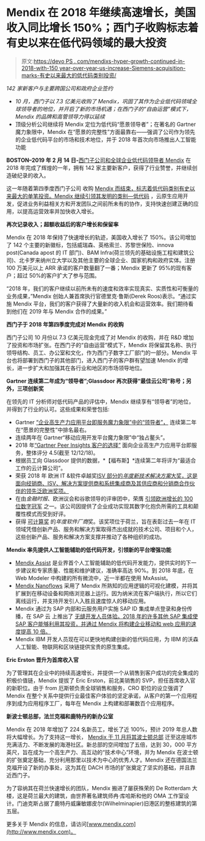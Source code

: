 # Mendix 在 2018 年继续高速增长，美国收入同比增长 150%；西门子收购标志着有史以来在低代码领域的最大投资

> 原文:[https://devo PS . com/mendixs-hyper-growth-continued-in-2018-with-150 year-over-year-us-increase-Siemens-acquisition-marks-有史以来最大的低代码类别投资/](https://devops.com/mendixs-hyper-growth-continued-in-2018-with-150-year-over-year-u-s-revenue-increase-siemens-acquisition-marks-largest-ever-investment-in-low-code-category/)

*142 家新客户与主要跨国公司和政府企业签约*

*   *10 月，西门子以 7.3 亿美元收购了 Mendix，巩固了其作为企业低代码领域全球领导者的地位，并开启了新的市场机遇；在西门子的“自由运营”模式下，Mendix 的品牌和高管领导力得以延续*
*   顶级分析公司继续将 Mendix 定位为低代码“愿景领导者”；在著名的 Gartner 魔力象限中，Mendix 在“愿景的完整性”方面最靠右——强调了公司作为领先的企业低代码平台的市场和技术地位，并于 2018 年首次向市场推出人工智能功能

**BOSTON–2019 年 2 月 14 日-**[西门子公司和全球企业低代码领导者 Mendix](http://www.mendix.com) 在 2018 年完成了辉煌的一年，拥有 142 家主要新客户，获得了行业赞誉，并继续创造破纪录的收入。

这一年随着第四季度西门子公司 收购 [Mendix 而结束，标志着低代码类别有史以来最大的单笔投资。Mendix 继续引领其发明的类别—](https://www.siemens.com/press/en/pressrelease/?press=/en/pressrelease/2018/corporate/2018-q3/pr2018080264coen.htm&content%5b%5d=Corp)[低代码](https://www.mendix.com/low-code-guide/) ，云原生应用开发，促进业务利益相关方和开发团队之间前所未有的协作，支持快速创建正确的应用，以提高运营效率并加快收入增长。

**再次记录收入；超额收益后的客户增长和保留率**

Mendix 在 2018 年保持了快速增长的轨迹，美国收入增长了 150%。该公司增加了 142 个主要的新徽标，包括威瑞森、英格索兰、苏黎世保险、innova post(Canada apost 的 IT 部门)、BAM Infra(荷兰领先的基础设施工程和建筑公司)、北卡罗来纳州立大学以及其他主要的全球企业、国家机构和政府实体。注册 100 万美元以上 ARR 承诺的客户数量翻了一番；Mendix 更新了 95%的现有客户；超过 50%的客户扩大了参与范围。

“2018 年，我们的客户继续以前所未有的速度和效率实现真实、实质性和可衡量的业务成果，”Mendix 创始人兼首席执行官德里克·鲁斯(Derek Roos)表示。“通过实施 Mendix 平台，我们的客户获得了大量新的收入机会和运营效率。我们期待看到他们在 2019 年与 Mendix 合作的成果。”

**西门子于 2018 年第四季度完成对 Mendix 的收购**

西门子公司 10 月份以 7.3 亿美元现金完成了对 Mendix 的收购，并在 R&D 增加了投资和市场扩张。在西门子的“自由运营”模式下，Mendix 将保留其名称、执行领导结构、员工、办公室和文化，作为西门子数字工厂部门的一部分。Mendix 平台也将部署到西门子的其他部门，进入西门子的客户群有望加速 Mendix 的增长，进一步扩大和加强其在各行业和地区的市场领导地位。

**Gartner 连续第二年成为“领导者”;Glassdoor 再次获得“最佳云公司”称号；另外，三项创新奖**

在领先的 IT 分析师对低代码产品的评估中，Mendix 继续享有“领导者”的地位，并得到了行业的认可。这些成果和荣誉包括:

*   Gartner [“企业高生产力应用平台即服务魔力象限”中的“领导者”，](https://www.mendix.com/resources/gartner-high-productivity-apaas/) 连续第二年在“愿景的完整性”中排名最右。
*   连续两年在 Gartner“移动应用开发平台魔力象限”中“独占鳌头”。
*   2018 年[“Gartner Peer Insights 客户的选择”](https://www.mendix.com/press/mendix-named-a-2018-gartner-peer-insights-customers-choice-for-enterprise-high-productivity-application-as-a-service/) 面向企业高生产力应用平台即服务，整体评分 4.5(截至 12/12/18)。
*   根据员工向 Glassdoor 提供的数据，*【福布斯】*连续第二年将评为“最适合工作的云计算公司”。
*   荣获 2018 年 欧洲 IT &软件卓越奖[ISV 部分的*年度新技术解决方案*大奖，这是面向经销商、ISV、解决方案提供商和系统集成商及其供应商和分销商合作伙伴的领先泛欧洲奖项。](http://www.iteuropa.com/news/european-it-software-excellence-awards-2018-winners-announced)
*   在由*金融时报*、欧洲议会和谷歌领导的评审团中，荣膺 [引领欧洲增长的 100 位数字冠军](https://www.ft.com/reports/europe-road-to-growth) 之一。该公司因提供了企业成功实现其数字化抱负所需的工具和颠覆性模式而受到好评。
*   获得 [可计算奖](https://www.computable.nl/artikel/nieuws/awards-nieuws/6503497/1853296/dit-zijn-de-winnaars-van-de-computable-awards-2018.html) 的*年度软件厂商*奖。该奖项位于荷兰，旨在表彰过去一年在 IT 领域凭借创新产品、服务和解决方案取得杰出成就的技术公司、项目和个人，这些创新产品、服务和解决方案支撑并推动了各种组织的成功。

**Mendix 率先提供人工智能辅助的低代码开发，引领新的平台增强功能**

*   [Mendix Assist](https://www.mendix.com/press/mendix-announces-the-first-ai-assisted-low-code-development-environment/) 是业界首个人工智能辅助的低代码开发能力，提供实时的下一步建议和专家质量、性能和维护建议，准确率高达 90%。到 2018 年底，在 Web Modeler 中构建的所有微流中，近一半都在使用 MxAssist。
*   [Mendix Nanoflows](https://www.mendix.com/blog/introducing-nanoflows-mendix-logic-running-edge/) 采用了 Mendix 所熟知的应用逻辑的可视化建模，并将其扩展到在移动设备和网络浏览器上运行。因为纳米流在客户端执行，所以它们离线运行，并支持开发引人入胜且速度惊人的移动应用。
*   Mendix 通过为 SAP 内部和云服务用户实施 SAP ID 集成单点登录和身份传播，在 SAP 云 上推出了 [无缝开发人员体验。2018 年的许多其他 SAP 集成使 SAP 客户能够利用其投资，并通过 Mendix 将构建企业移动和 web 应用的速度提高 10 倍。](https://www.mendix.com/sap/)
*   Mendix IBM 开发人员现在可以更快地构建创新的低代码应用，为 IBM 的沃森人工智能、物联网和区块链提供宝贵的原生集成。

**Eric Erston 晋升为首席收入官**

为了管理其在企业中的持续高速增长，并提供一个从销售到客户成功的完全集成的积极价值链，Mendix 提拔了 Eric Erston，前北美销售的 SVP，担任首席收入官的新职位。由于 from 厄斯顿负责全球销售和服务，CRO 职位的设立强调了 Mendix 在整个关系中提供行业最佳客户体验的坚定承诺，从客户的第一个应用程序到成为应用程序工厂，每年在 Mendix 上构建和部署数百个应用程序。

**新波士顿总部，法兰克福和鹿特丹的新办公室**

Mendix 在 2018 年增加了 224 名新员工，增长了近 100%，预计 2019 年总人数将大幅增长。为了支持这一增长， [Mendix 于 11 月将其波士顿总部](https://www.mendix.com/press/mendix-opens-new-corporate-headquarters-to-foster-growth-and-innovation/#more-43571) 迁至这座城市充满活力、不断发展的海港社区。新总部的空间增加了五倍，达到 30，000 平方英尺，旨在成为一个高生产力、高互动的“技术中心”环境，并为 Mendix 在波士顿的扩张奠定基础，充分利用那里以技术为中心的优秀人才。Mendix 还在德国法兰克福开设了新的办事处，这为其在 DACH 市场的扩张奠定了坚实的基础，并且靠近西门子。

为了容纳其在荷兰快速增长的团队，Mendix 搬进了屡获殊荣的 De Rotterdam 大楼，这是荷兰最大的建筑，由世界著名建筑师冉·库哈斯和他的 OMA 工作室设计。门迪克斯占据了鹿特丹威廉敏娜皮尔(Wilhelminapier)旧港区的整栋建筑的第五层。

更多关于 Mendix 的信息，请访问[www.mendix.com](http://www.mendix.com)。
